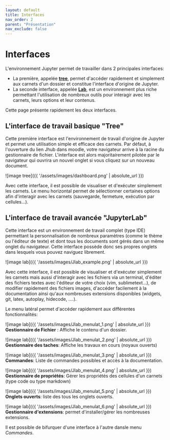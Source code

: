 ```yaml
---
layout: default
title: Interfaces
nav_order: 2
parent: "Présentation"
nav_exclude: false
---
```


# Interfaces 

L'environnement Jupyter permet de travailler dans 2 principales interfaces:

- La première, appelée [**tree**](#tree), permet d'accéder rapidement et simplement aux carnets
d'un dossier et constitue l'interface d'origine de Jupyter.
- La seconde interface, appelée [**Lab**](#lab), est un environnement plus riche permettant l'utilisation de
nombreux outils pour interagir avec les carnets, leurs options et leur contenus.

Cette page présente rapidement les deux interfaces.


<a name="tree"></a>
## L'interface de travail basique "Tree"

Cette première interface est l'environnement de travail d'origine de Jupyter et
permet une utilisation simple et efficace des carnets. Par défaut, à l'ouverture
du lien Jhub dans moodle, votre navigateur arrive à la racine du gestionnaire de fichier.
L'interface est alors majoritairement pilotée par le navigateur qui ouvrira un
nouvel onglet si vous cliquez sur un nouveau document.

![image tree]({{ '/assets/images/dashboard.png' | absolute_url }})

Avec cette interface, il est possible de visualiser et d'exécuter simplement les
carnets. Le menu horizontal permet de sélectionner certaines options afin
d'interagir avec les carnets (sauvegarde, fermeture, exécution par
cellules...).


<a name="lab"></a>
## L'interface de travail avancée "JupyterLab"

Cette interface est un environnement de travail complet (type IDE) permettant la
personnalisation de nombreux paramètres (comme le thème ou l'éditeur de texte)
et dont tous les documents sont gérés dans un même onglet du navigateur. Cette
interface possède donc ses propres onglets dans lesquels vous pouvez naviguez
librement.

![image lab]({{ '/assets/images/Jlab_example.png' | absolute_url }})

Avec cette interface, il est possible de visualiser et d'exécuter simplement les
carnets mais aussi d'interagir avec les fichiers via un terminal, d'éditer des
fichiers textes avec l'éditeur de votre choix (vim, sublimetext...), de
modifier rapidement des fichiers images, d'accéder facilement à la documentation
ainsi qu'aux nombreuses extensions disponibles (widgets, git, latex, autoplay,
hidecode, ....). 

Le menu latéral permet d'accéder rapidement aux différentes fonctionnalités:

![image lab]({{ '/assets/images/Jlab_menulat_1.png' | absolute_url }}) **Gestionnaire de Fichier** :
Affiche le contenu d'un dossier.


![image lab]({{ '/assets/images/Jlab_menulat_2.png' | absolute_url }}) **Gestionnaire des taches**:
Affiche les travaux en cours (noyaux ouverts)



![image lab]({{ '/assets/images/Jlab_menulat_3.png' | absolute_url }}) **Commandes**: Liste de commandes possibles et
accès à la documentation.



![image lab]({{ '/assets/images/Jlab_menulat_4.png' | absolute_url }}) **Gestionnaire de
propriétés**: Gérer les propriétés des cellules d'un carnets (type code ou type
markdown)



![image lab]({{ '/assets/images/Jlab_menulat_5.png' | absolute_url }}) **Onglets ouverts**: liste des tous les
onglets ouverts.



![image lab]({{ '/assets/images/Jlab_menulat_6.png' | absolute_url }}) **Gestionnaire d'extensions**:
permet d'installer/gérer les nombreuses extensions.


Il est possible de bifurquer d'une interface à l'autre dansle menu *Commandes*.
